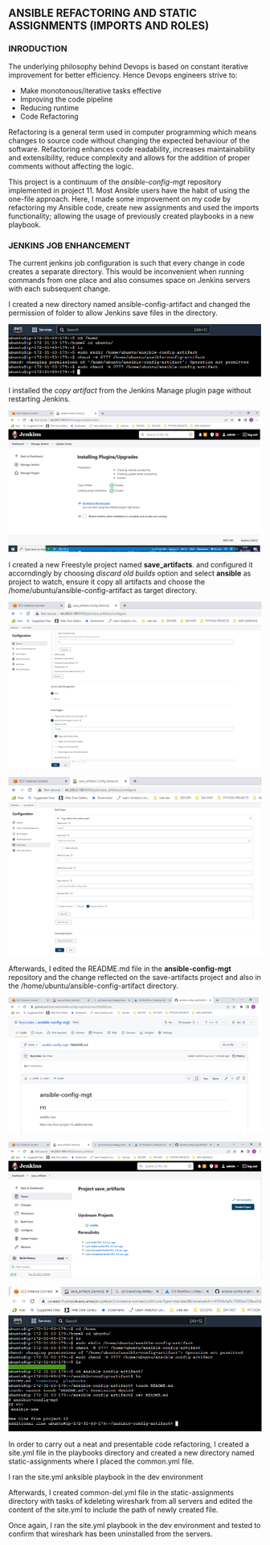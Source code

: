 ## ANSIBLE REFACTORING AND STATIC ASSIGNMENTS (IMPORTS AND ROLES)

### INRODUCTION
The underlying philosophy behind Devops is based on constant iterative improvement for better efficiency. Hence Devops engineers strive to:
* Make  monotonous/iterative tasks effective 
* Improving the code pipeline
* Reducing runtime
* Code Refactoring

Refactoring is a general term used in computer programming which means changes to source code without changing the expected behaviour of the software. Refactoring enhances code readability, increases maintainability and extensibility, reduce complexity and allows for the addition of proper comments without affecting the logic.

This project is a continuum of the *ansible-config-mgt* repository implemented in project 11. Most Ansible users have the habit of using the one-file approach. Here, I made some improvement on my code by refactoring my Ansible code, create new assignments and used the imports functionality; allowing the usage of previously created playbooks in a new playbook. 

### JENKINS JOB ENHANCEMENT
The current jenkins job configuration is such that every change in code creates a separate directory. This would be inconvenient when running commands from one place and also consumes space on Jenkins servers with each subsequent change.

I created a new directory named ansible-config-artifact and changed the permission of folder to allow Jenkins save files in the directory. 

![image](images/img1.png)

I installed the *copy artifact* from the Jenkins Manage plugin page without restarting Jenkins.

![image](images/img2.png)

I created a new Freestyle project named **save_artifacts**. and configured it accorndingly by choosing *discard old builds* option and select **ansible** as project to watch, ensure it copy all artifacts and choose the /home/ubuntu/ansible-config-artifact as target directory.

![image](images/img3.png)

![image](images/img4.png)


Afterwards, I edited the README.md file in the **ansible-config-mgt** repository and the change reflected on the save-artifacts project and also in the /home/ubuntu/ansible-config-artifact directory.

![image](images/img5.png)


![image](images/img6.png)


![image](images/img7.png)

In order to carry out a neat and presentable code refactoring, I created a site.yml file in the playbooks directory and created a new directory named static-assignments where I placed the common.yml file. 

I ran the site.yml anksible playbook in the dev environment

Afterwards, I created common-del.yml file in the static-assignments directory with tasks of kdeleting wireshark from all servers and edited the content of the site.yml to include the path of newly created file. 

Once again, I ran the site.yml playbook in the dev environment and tested to confirm that wireshark has been uninstalled from the servers.












